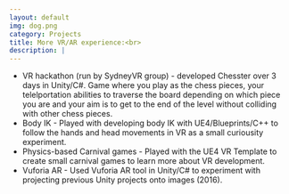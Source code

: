 ```yaml
---
layout: default
img: dog.png
category: Projects
title: More VR/AR experience:<br>
description: |
---
```

 - VR hackathon (run by SydneyVR group) - developed Chesster over 3 days in Unity/C#. Game where you play as the chess pieces, your telelportation abilities to traverse the board depending on which piece you are and your aim is to get to the end of the level without colliding with other chess pieces. <br>
 - Body IK - Played with developing body IK with UE4/Blueprints/C++ to follow the hands and head movements in VR as a small curiousity experiment.  <br>
 - Physics-based Carnival games - Played with the UE4 VR Template to create small carnival games to learn more about VR development.  <br>
 - Vuforia AR - Used Vuforia AR tool in Unity/C# to experiment with projecting previous Unity projects onto images (2016). <br>